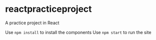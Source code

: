 # reactpracticeproject
A practice project in React

Use `npm install` to install the components
Use `npm start` to run the site
